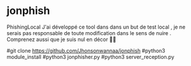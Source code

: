 # jonphish
PhishingLocal
J'ai développé ce tool dans dans un but de test local , je ne serais pas responsable de toute modification dans le sens de nuire .
Comprenez aussi que je suis nul en décor 🤣🤣

#git clone https://github.com/Jhonsonwannaa/jonphish
#python3 module_install
#python3 jonphisher.py
#python3 server_reception.py
